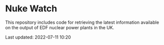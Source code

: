 # Nuke Watch

This repository includes code for retrieving the latest information available on the output of EDF nuclear power plants in the UK.

Last updated: 2022-07-11 10:20